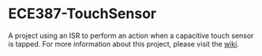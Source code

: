 # ECE387-TouchSensor

A project using an ISR to perform an action when a capacitive touch sensor is tapped. For more information about this project, please visit the [wiki](https://github.com/msaaron/ECE387-TouchSensor/wiki).